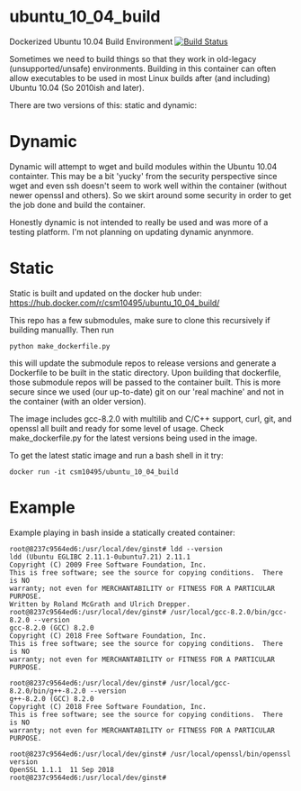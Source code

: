 # ubuntu_10_04_build
Dockerized Ubuntu 10.04 Build Environment [![Build Status](https://csm10495.visualstudio.com/ubuntu_10_04_build/_apis/build/status/ubuntu_10_04_build-CI)](https://csm10495.visualstudio.com/ubuntu_10_04_build/_build/latest?definitionId=2)

Sometimes we need to build things so that they work in old-legacy (unsupported/unsafe) environments. Building in this container can often allow executables to be used in most Linux builds after (and including) Ubuntu 10.04 (So 2010ish and later).

There are two versions of this: static and dynamic:

# Dynamic
Dynamic will attempt to wget and build modules within the Ubuntu 10.04 containter. This may be a bit 'yucky' from the security perspective since wget and even ssh doesn't seem to work well within the container (without newer openssl and others). So we skirt around some security in order to get the job done and build the container.

Honestly dynamic is not intended to really be used and was more of a testing platform. I'm not planning on updating dynamic anynmore.

# Static
Static is built and updated on the docker hub under: https://hub.docker.com/r/csm10495/ubuntu_10_04_build/

This repo has a few submodules, make sure to clone this recursively if building manuallly. Then run 

``` python make_dockerfile.py ```

this will update the submodule repos to release versions and generate a Dockerfile to be built in the static directory. Upon building that dockerfile, those submodule repos will be passed to the container built. This is more secure since we used (our up-to-date) git on our 'real machine' and not in the container (with an older version).

The image includes gcc-8.2.0 with multilib and C/C++ support, curl, git, and openssl all built and ready for some level of usage. Check make_dockerfile.py for the latest versions being used in the image.

To get the latest static image and run a bash shell in it try:

``` docker run -it csm10495/ubuntu_10_04_build ```

# Example
Example playing in bash inside a statically created container:

```
root@8237c9564ed6:/usr/local/dev/ginst# ldd --version
ldd (Ubuntu EGLIBC 2.11.1-0ubuntu7.21) 2.11.1
Copyright (C) 2009 Free Software Foundation, Inc.
This is free software; see the source for copying conditions.  There is NO
warranty; not even for MERCHANTABILITY or FITNESS FOR A PARTICULAR PURPOSE.
Written by Roland McGrath and Ulrich Drepper.
root@8237c9564ed6:/usr/local/dev/ginst# /usr/local/gcc-8.2.0/bin/gcc-8.2.0 --version
gcc-8.2.0 (GCC) 8.2.0
Copyright (C) 2018 Free Software Foundation, Inc.
This is free software; see the source for copying conditions.  There is NO
warranty; not even for MERCHANTABILITY or FITNESS FOR A PARTICULAR PURPOSE.

root@8237c9564ed6:/usr/local/dev/ginst# /usr/local/gcc-8.2.0/bin/g++-8.2.0 --version
g++-8.2.0 (GCC) 8.2.0
Copyright (C) 2018 Free Software Foundation, Inc.
This is free software; see the source for copying conditions.  There is NO
warranty; not even for MERCHANTABILITY or FITNESS FOR A PARTICULAR PURPOSE.

root@8237c9564ed6:/usr/local/dev/ginst# /usr/local/openssl/bin/openssl version
OpenSSL 1.1.1  11 Sep 2018
root@8237c9564ed6:/usr/local/dev/ginst#

```

